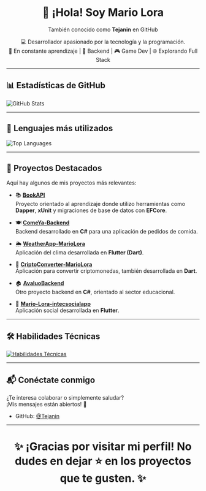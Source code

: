 <h1 align="center">👋 ¡Hola! Soy Mario Lora</h1>
<p align="center">También conocido como <strong>Tejanin</strong> en GitHub</p>

<p align="center">
  💻 Desarrollador apasionado por la tecnología y la programación.<br>
  🎯 En constante aprendizaje | 🚀 Backend | 🎮 Game Dev | 🌐 Explorando Full Stack
</p>

---

## 📊 Estadísticas de GitHub
  <img src="https://github-readme-stats.vercel.app/api?username=Tejanin&show_icons=true&theme=tokyonight" alt="GitHub Stats" />

---

## 🧪 Lenguajes más utilizados
  <img src="https://github-readme-stats.vercel.app/api/top-langs/?username=Tejanin&layout=compact&theme=tokyonight" alt="Top Languages" />

---

## 🚀 Proyectos Destacados

Aquí hay algunos de mis proyectos más relevantes:

- 📚 [**BookAPI**](https://github.com/Tejanin/BookAPI)  
  Proyecto orientado al aprendizaje donde utilizo herramientas como **Dapper**, **xUnit** y migraciones de base de datos con **EFCore**.

- 🍽️ [**ComeYa-Backend**](https://github.com/Tejanin/ComeYa-Backend)  
  Backend desarrollado en **C#** para una aplicación de pedidos de comida.

- 🌦️ [**WeatherApp-MarioLora**](https://github.com/Tejanin/WeatherApp-MarioLora)  
  Aplicación del clima desarrollada en **Flutter (Dart)**.

- 💱 [**CriptoConverter-MarioLora**](https://github.com/Tejanin/CriptoConverter-MarioLora)  
  Aplicación para convertir criptomonedas, también desarrollada en **Dart**.

- 🏠 [**AvaluoBackend**](https://github.com/Tejanin/AvaluoBackend)  
  Otro proyecto backend en **C#**, orientado al sector educacional.

- 📲 [**Mario-Lora-intecsocialapp**](https://github.com/Tejanin/Mario-Lora-intecsocialapp)  
  Aplicación social desarrollada en **Flutter**.

---

## 🛠️ Habilidades Técnicas

  <a href="https://skillicons.dev">
    <img src="https://skillicons.dev/icons?i=cs,dart,js,flutter,unity,git" alt="Habilidades Técnicas" />
  </a>

---

## 📬 Conéctate conmigo

¿Te interesa colaborar o simplemente saludar?  
¡Mis mensajes están abiertos! 💬

- GitHub: [@Tejanin](https://github.com/Tejanin)

---
<h1 align="center">✨ ¡Gracias por visitar mi perfil! No dudes en dejar ⭐ en los proyectos que te gusten. ✨</h1>
